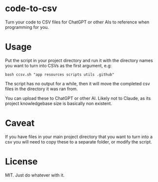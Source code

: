 # code-to-csv

Turn your code to CSV files for ChatGPT or other AIs to reference when programming for you.

# Usage
Put the script in your project directory and run it with the directory names you want to turn into CSVs as the first argument, e.g:

```
bash ccsv.sh "app resources scripts utils .github"
```
The script has no output for a while, then it will move the completed csv files in the directory it was ran from. 

You can upload these to ChatGPT or other AI. Likely not to Claude, as its project knowledgebase size is basically non existent.

# Caveat

If you have files in your main project directory that you want to turn into a csv you will need to copy these to a separate folder, or modify the script. 

# License

MIT. Just do whatever with it. 